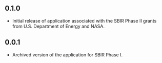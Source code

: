 ## 0.1.0

- Initial release of application associated with the SBIR Phase II grants from U.S. Department of Energy and NASA.

## 0.0.1

- Archived version of the application for SBIR Phase I.
